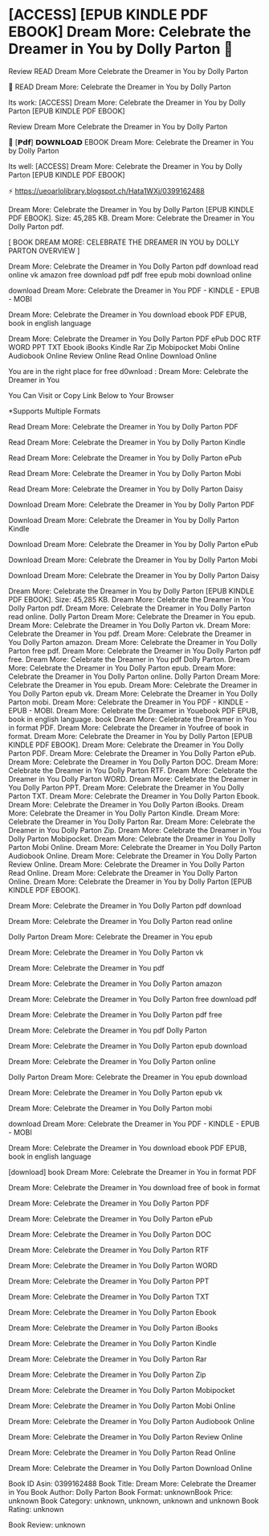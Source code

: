 # [ACCESS] [EPUB KINDLE PDF EBOOK] Dream More: Celebrate the Dreamer in You by  Dolly Parton 📍
Review READ Dream More Celebrate the Dreamer in You by Dolly Parton

📮 READ Dream More: Celebrate the Dreamer in You by Dolly Parton

Its work: [ACCESS] Dream More: Celebrate the Dreamer in You by Dolly Parton [EPUB KINDLE PDF EBOOK]


Review Dream More Celebrate the Dreamer in You by Dolly Parton

📍 [𝗣𝗱𝗳] 𝗗𝗢𝗪𝗡𝗟𝗢𝗔𝗗 EBOOK Dream More: Celebrate the Dreamer in You by Dolly Parton

Its well: [ACCESS] Dream More: Celebrate the Dreamer in You by Dolly Parton [EPUB KINDLE PDF EBOOK]



⚡ https://ueoarlolibrary.blogspot.ch/Hata1WXj/0399162488



Dream More: Celebrate the Dreamer in You by Dolly Parton [EPUB KINDLE PDF EBOOK]. Size: 45,285 KB. Dream More: Celebrate the Dreamer in You Dolly Parton pdf.

[ BOOK DREAM MORE: CELEBRATE THE DREAMER IN YOU by DOLLY PARTON OVERVIEW ]

Dream More: Celebrate the Dreamer in You Dolly Parton pdf download read online vk amazon free download pdf pdf free epub mobi download online

download Dream More: Celebrate the Dreamer in You PDF - KINDLE - EPUB - MOBI

Dream More: Celebrate the Dreamer in You download ebook PDF EPUB, book in english language

Dream More: Celebrate the Dreamer in You Dolly Parton PDF ePub DOC RTF WORD PPT TXT Ebook iBooks Kindle Rar Zip Mobipocket Mobi Online Audiobook Online Review Online Read Online Download Online

You are in the right place for free d0wnload : Dream More: Celebrate the Dreamer in You

You Can Visit or Copy Link Below to Your Browser

*Supports Multiple Formats

Read Dream More: Celebrate the Dreamer in You by Dolly Parton PDF

Read Dream More: Celebrate the Dreamer in You by Dolly Parton Kindle

Read Dream More: Celebrate the Dreamer in You by Dolly Parton ePub

Read Dream More: Celebrate the Dreamer in You by Dolly Parton Mobi

Read Dream More: Celebrate the Dreamer in You by Dolly Parton Daisy

Download Dream More: Celebrate the Dreamer in You by Dolly Parton PDF

Download Dream More: Celebrate the Dreamer in You by Dolly Parton Kindle

Download Dream More: Celebrate the Dreamer in You by Dolly Parton ePub

Download Dream More: Celebrate the Dreamer in You by Dolly Parton Mobi

Download Dream More: Celebrate the Dreamer in You by Dolly Parton Daisy

Dream More: Celebrate the Dreamer in You by Dolly Parton [EPUB KINDLE PDF EBOOK]. Size: 45,285 KB. Dream More: Celebrate the Dreamer in You Dolly Parton pdf. Dream More: Celebrate the Dreamer in You Dolly Parton read online. Dolly Parton Dream More: Celebrate the Dreamer in You epub. Dream More: Celebrate the Dreamer in You Dolly Parton vk. Dream More: Celebrate the Dreamer in You pdf. Dream More: Celebrate the Dreamer in You Dolly Parton amazon. Dream More: Celebrate the Dreamer in You Dolly Parton free pdf. Dream More: Celebrate the Dreamer in You Dolly Parton pdf free. Dream More: Celebrate the Dreamer in You pdf Dolly Parton. Dream More: Celebrate the Dreamer in You Dolly Parton epub. Dream More: Celebrate the Dreamer in You Dolly Parton online. Dolly Parton Dream More: Celebrate the Dreamer in You epub. Dream More: Celebrate the Dreamer in You Dolly Parton epub vk. Dream More: Celebrate the Dreamer in You Dolly Parton mobi. Dream More: Celebrate the Dreamer in You PDF - KINDLE - EPUB - MOBI. Dream More: Celebrate the Dreamer in Youebook PDF EPUB, book in english language. book Dream More: Celebrate the Dreamer in You in format PDF. Dream More: Celebrate the Dreamer in Youfree of book in format. Dream More: Celebrate the Dreamer in You by Dolly Parton [EPUB KINDLE PDF EBOOK]. Dream More: Celebrate the Dreamer in You Dolly Parton PDF. Dream More: Celebrate the Dreamer in You Dolly Parton ePub. Dream More: Celebrate the Dreamer in You Dolly Parton DOC. Dream More: Celebrate the Dreamer in You Dolly Parton RTF. Dream More: Celebrate the Dreamer in You Dolly Parton WORD. Dream More: Celebrate the Dreamer in You Dolly Parton PPT. Dream More: Celebrate the Dreamer in You Dolly Parton TXT. Dream More: Celebrate the Dreamer in You Dolly Parton Ebook. Dream More: Celebrate the Dreamer in You Dolly Parton iBooks. Dream More: Celebrate the Dreamer in You Dolly Parton Kindle. Dream More: Celebrate the Dreamer in You Dolly Parton Rar. Dream More: Celebrate the Dreamer in You Dolly Parton Zip. Dream More: Celebrate the Dreamer in You Dolly Parton Mobipocket. Dream More: Celebrate the Dreamer in You Dolly Parton Mobi Online. Dream More: Celebrate the Dreamer in You Dolly Parton Audiobook Online. Dream More: Celebrate the Dreamer in You Dolly Parton Review Online. Dream More: Celebrate the Dreamer in You Dolly Parton Read Online. Dream More: Celebrate the Dreamer in You Dolly Parton Online. Dream More: Celebrate the Dreamer in You by Dolly Parton [EPUB KINDLE PDF EBOOK].

Dream More: Celebrate the Dreamer in You Dolly Parton pdf download

Dream More: Celebrate the Dreamer in You Dolly Parton read online

Dolly Parton Dream More: Celebrate the Dreamer in You epub

Dream More: Celebrate the Dreamer in You Dolly Parton vk

Dream More: Celebrate the Dreamer in You pdf

Dream More: Celebrate the Dreamer in You Dolly Parton amazon

Dream More: Celebrate the Dreamer in You Dolly Parton free download pdf

Dream More: Celebrate the Dreamer in You Dolly Parton pdf free

Dream More: Celebrate the Dreamer in You pdf Dolly Parton

Dream More: Celebrate the Dreamer in You Dolly Parton epub download

Dream More: Celebrate the Dreamer in You Dolly Parton online

Dolly Parton Dream More: Celebrate the Dreamer in You epub download

Dream More: Celebrate the Dreamer in You Dolly Parton epub vk

Dream More: Celebrate the Dreamer in You Dolly Parton mobi

download Dream More: Celebrate the Dreamer in You PDF - KINDLE - EPUB - MOBI

Dream More: Celebrate the Dreamer in You download ebook PDF EPUB, book in english language

[download] book Dream More: Celebrate the Dreamer in You in format PDF

Dream More: Celebrate the Dreamer in You download free of book in format

Dream More: Celebrate the Dreamer in You Dolly Parton PDF

Dream More: Celebrate the Dreamer in You Dolly Parton ePub

Dream More: Celebrate the Dreamer in You Dolly Parton DOC

Dream More: Celebrate the Dreamer in You Dolly Parton RTF

Dream More: Celebrate the Dreamer in You Dolly Parton WORD

Dream More: Celebrate the Dreamer in You Dolly Parton PPT

Dream More: Celebrate the Dreamer in You Dolly Parton TXT

Dream More: Celebrate the Dreamer in You Dolly Parton Ebook

Dream More: Celebrate the Dreamer in You Dolly Parton iBooks

Dream More: Celebrate the Dreamer in You Dolly Parton Kindle

Dream More: Celebrate the Dreamer in You Dolly Parton Rar

Dream More: Celebrate the Dreamer in You Dolly Parton Zip

Dream More: Celebrate the Dreamer in You Dolly Parton Mobipocket

Dream More: Celebrate the Dreamer in You Dolly Parton Mobi Online

Dream More: Celebrate the Dreamer in You Dolly Parton Audiobook Online

Dream More: Celebrate the Dreamer in You Dolly Parton Review Online

Dream More: Celebrate the Dreamer in You Dolly Parton Read Online

Dream More: Celebrate the Dreamer in You Dolly Parton Download Online

Book ID Asin: 0399162488
Book Title: Dream More: Celebrate the Dreamer in You
Book Author: Dolly Parton
Book Format: unknownBook Price: unknown
Book Category: unknown, unknown, unknown and unknown
Book Rating: unknown

Book Review: unknown
